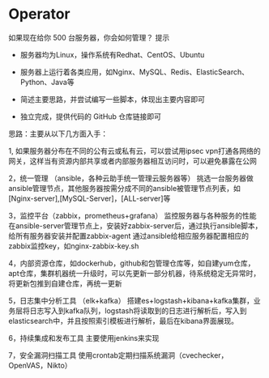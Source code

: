 # Operator

如果现在给你 500 台服务器，你会如何管理？
提示

- 服务器均为Linux，操作系统有Redhat、CentOS、Ubuntu

- 服务器上运行着各类应用，如Nginx、MySQL、Redis、ElasticSearch、Python、Java等

- 简述主要思路，并尝试编写一些脚本，体现出主要内容即可

- 独立完成，提供代码的 GitHub 仓库链接即可



思路：主要从以下几方面入手：

1, 如果服务器分布在不同的公有云或私有云，可以尝试用ipsec vpn打通各网络的网关，这样当有资源内部共享或者内部服务器相互访问时，可以避免暴露在公网

2，统一管理 （ansible，各种云助手统一管理云服务器等）
    挑选一台服务器做ansible管理节点，其他服务器按需分成不同的ansible被管理节点列表，如[Nginx-server],[MySQL-Server]，[ALL-server]等
    
3，监控平台（zabbix，prometheus+grafana） 监控服务器与各种服务的性能
    在ansible-server管理节点上，安装好zabbix-server后，通过执行ansible脚本，给所有服务器安装并配置zabbix-agent
    通过ansible给相应服务器配置相应的zabbix监控key，如nginx-zabbix-key.sh
    
4，内部资源仓库，如dockerhub，github和包管理仓库等，如自建yum仓库，apt仓库，集群机器统一升级时，可以先更新一部分机器，待系统稳定无异常时，将更新包推到自建仓库，再统一更新

5，日志集中分析工具 （elk+kafka）
    搭建es+logstash+kibana+kafka集群，业务层将日志写入到kafka队列，logstash将读取到的日志进行解析后，写入到elasticsearch中，并且按照索引模板进行解析，最后在kibana界面展现。

6，持续集成和发布工具
    主要使用jenkins来实现

7，安全漏洞扫描工具
    使用crontab定期扫描系统漏洞（cvechecker，OpenVAS，Nikto）
